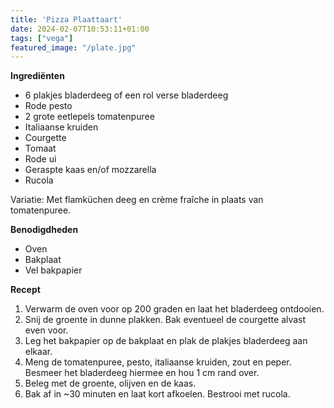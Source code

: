 ```yaml
---
title: 'Pizza Plaattaart'
date: 2024-02-07T10:53:11+01:00
tags: ["vega"]
featured_image: "/plate.jpg"
---
```


**Ingrediënten**
- 6 plakjes bladerdeeg of een rol verse bladerdeeg
- Rode pesto
- 2 grote eetlepels tomatenpuree
- Italiaanse kruiden
- Courgette
- Tomaat
- Rode ui
- Geraspte kaas en/of mozzarella
- Rucola

Variatie: Met flamküchen deeg en crème fraîche in plaats van tomatenpuree. 

**Benodigdheden**
- Oven
- Bakplaat
- Vel bakpapier

**Recept**
1. Verwarm de oven voor op 200 graden en laat het bladerdeeg ontdooien.
2. Snij de groente in dunne plakken. Bak eventueel de courgette alvast even voor.
3. Leg het bakpapier op de bakplaat en plak de plakjes bladerdeeg aan elkaar.
4. Meng de tomatenpuree, pesto, italiaanse kruiden, zout en peper. Besmeer het bladerdeeg hiermee en hou 1 cm rand over.
5. Beleg met de groente, olijven en de kaas.
6. Bak af in ~30 minuten en laat kort afkoelen. Bestrooi met rucola.